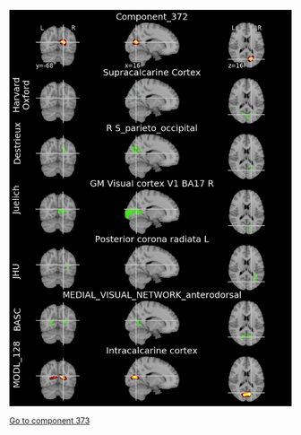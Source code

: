 


![372](preliminary/372.jpg "Component 372")

[Go to component 373](https://parietal-inria.github.io/MODL_atlas/1024/373 "Component 373")